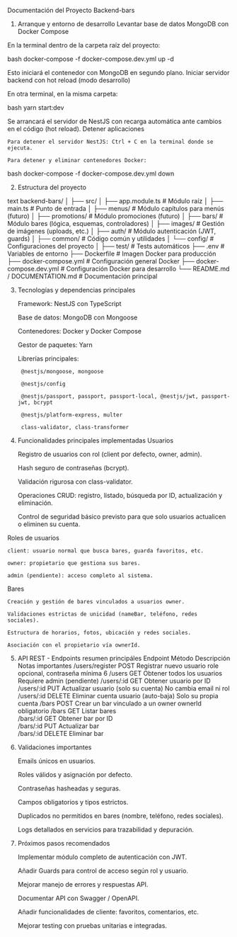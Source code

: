 Documentación del Proyecto Backend-bars
1. Arranque y entorno de desarrollo
Levantar base de datos MongoDB con Docker Compose

En la terminal dentro de la carpeta raíz del proyecto:

bash
docker-compose -f docker-compose.dev.yml up -d

Esto iniciará el contenedor con MongoDB en segundo plano.
Iniciar servidor backend con hot reload (modo desarrollo)

En otra terminal, en la misma carpeta:

bash
yarn start:dev

Se arrancará el servidor de NestJS con recarga automática ante cambios en el código (hot reload).
Detener aplicaciones

    Para detener el servidor NestJS: Ctrl + C en la terminal donde se ejecuta.

    Para detener y eliminar contenedores Docker:

bash
docker-compose -f docker-compose.dev.yml down

2. Estructura del proyecto

text
backend-bars/
│
├── src/
│   ├── app.module.ts            # Módulo raíz
│   ├── main.ts                  # Punto de entrada
│   ├── menus/                   # Módulo capítulos para menús (futuro)
│   ├── promotions/              # Módulo promociones (futuro)
│   ├── bars/                    # Módulo bares (lógica, esquemas, controladores)
│   ├── images/                  # Gestión de imágenes (uploads, etc.)
│   ├── auth/                    # Módulo autenticación (JWT, guards)
│   ├── common/                  # Código común y utilidades
│   └── config/                  # Configuraciones del proyecto
│
├── test/                       # Tests automáticos
├── .env                        # Variables de entorno
├── Dockerfile                  # Imagen Docker para producción
├── docker-compose.yml          # Configuración general Docker
├── docker-compose.dev.yml      # Configuración Docker para desarrollo
└── README.md / DOCUMENTATION.md # Documentación principal

3. Tecnologías y dependencias principales

    Framework: NestJS con TypeScript

    Base de datos: MongoDB con Mongoose

    Contenedores: Docker y Docker Compose

    Gestor de paquetes: Yarn

    Librerías principales:

        @nestjs/mongoose, mongoose

        @nestjs/config

        @nestjs/passport, passport, passport-local, @nestjs/jwt, passport-jwt, bcrypt

        @nestjs/platform-express, multer

        class-validator, class-transformer

4. Funcionalidades principales implementadas
Usuarios

    Registro de usuarios con rol (client por defecto, owner, admin).

    Hash seguro de contraseñas (bcrypt).

    Validación rigurosa con class-validator.

    Operaciones CRUD: registro, listado, búsqueda por ID, actualización y eliminación.

    Control de seguridad básico previsto para que solo usuarios actualicen o eliminen su cuenta.

Roles de usuarios

    client: usuario normal que busca bares, guarda favoritos, etc.

    owner: propietario que gestiona sus bares.

    admin (pendiente): acceso completo al sistema.

Bares

    Creación y gestión de bares vinculados a usuarios owner.

    Validaciones estrictas de unicidad (nameBar, teléfono, redes sociales).

    Estructura de horarios, fotos, ubicación y redes sociales.

    Asociación con el propietario vía ownerId.

5. API REST - Endpoints resumen principáles
Endpoint	Método	Descripción	Notas importantes
/users/register	POST	Registrar nuevo usuario	role opcional, contraseña mínima 6
/users	GET	Obtener todos los usuarios	Requiere admin (pendiente)
/users/:id	GET	Obtener usuario por ID	
/users/:id	PUT	Actualizar usuario (solo su cuenta)	No cambia email ni rol
/users/:id	DELETE	Eliminar cuenta usuario (auto-baja)	Solo su propia cuenta
/bars	POST	Crear un bar vinculado a un owner	ownerId obligatorio
/bars	GET	Listar bares	
/bars/:id	GET	Obtener bar por ID	
/bars/:id	PUT	Actualizar bar	
/bars/:id	DELETE	Eliminar bar	
6. Validaciones importantes

    Emails únicos en usuarios.

    Roles válidos y asignación por defecto.

    Contraseñas hasheadas y seguras.

    Campos obligatorios y tipos estrictos.

    Duplicados no permitidos en bares (nombre, teléfono, redes sociales).

    Logs detallados en servicios para trazabilidad y depuración.

7. Próximos pasos recomendados

    Implementar módulo completo de autenticación con JWT.

    Añadir Guards para control de acceso según rol y usuario.

    Mejorar manejo de errores y respuestas API.

    Documentar API con Swagger / OpenAPI.

    Añadir funcionalidades de cliente: favoritos, comentarios, etc.

    Mejorar testing con pruebas unitarias e integradas.

